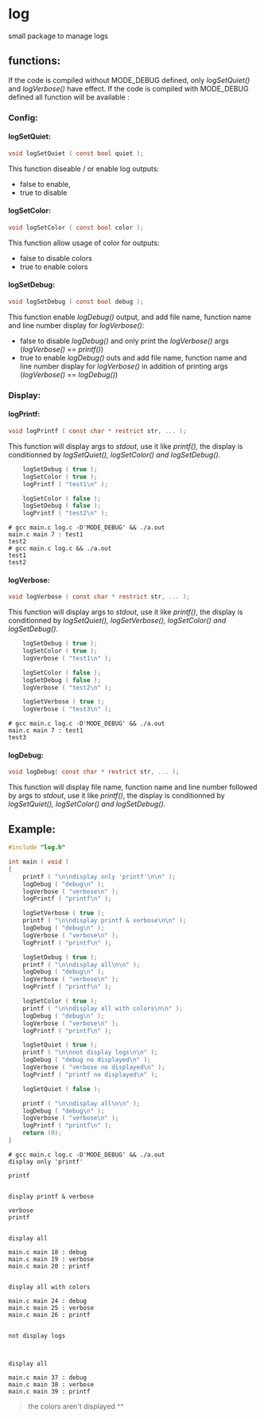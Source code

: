 
# log
small package to manage logs

## functions:

If the code is compiled without MODE_DEBUG defined, only *logSetQuiet()* and *logVerbose()* have effect. If the code is compiled with MODE_DEBUG defined all function will be available :
### Config:
#### logSetQuiet:
```C
void logSetQuiet ( const bool quiet );
```
This function diseable / or enable log outputs:
 - false to enable,
 - true to disable

#### logSetColor:
```C
void logSetColor ( const bool color );
```
This function allow usage of color for outputs:
 - false to disable colors
 - true to enable colors

#### logSetDebug:
```C
void logSetDebug ( const bool debug );
```
This function enable *logDebug()* output, and add file name, function name and line number display for *logVerbose()*:
 - false to disable *logDebug()* and only print the *logVerbose()* args (*logVerbose()* == *printf()*)
 - true to enable *logDebug()* outs and add file name, function name and line number display for *logVerbose()* in addition of printing args (*logVerbose()* == *logDebug()*)

### Display:
#### logPrintf:
```C
void logPrintf ( const char * restrict str, ... );
```
This function will display args to *stdout*, use it like *printf()*, the display is conditionned by *logSetQuiet(), logSetColor() and logSetDebug()*.
```C
	logSetDebug ( true );
	logSetColor ( true );
	logPrintf ( "test1\n" );

	logSetColor ( false );
	logSetDebug ( false );
	logPrintf ( "test2\n" );
```
```Shell
# gcc main.c log.c -D'MODE_DEBUG' && ./a.out
main.c main 7 : test1
test2
# gcc main.c log.c && ./a.out
test1
test2
```

#### logVerbose:
```C
void logVerbose ( const char * restrict str, ... );
```
This function will display args to *stdout*, use it like *printf()*, the display is conditionned by *logSetQuiet(), logSetVerbose(), logSetColor() and logSetDebug()*.
```C
	logSetDebug ( true );
	logSetColor ( true );
	logVerbose ( "test1\n" );

	logSetColor ( false );
	logSetDebug ( false );
	logVerbose ( "test2\n" );

	logSetVerbose ( true );
	logVerbose ( "test3\n" );
```
```Shell
# gcc main.c log.c -D'MODE_DEBUG' && ./a.out
main.c main 7 : test1
test3
```

#### logDebug:
```C
void logDebug( const char * restrict str, ... );
```
This function will display file name, function name and line number followed by args to *stdout*, use it like *printf()*, the display is conditionned by *logSetQuiet(), logSetColor() and logSetDebug()*.


## Example: 
```C
#include "log.h"

int main ( void )
{
	printf ( "\n\ndisplay only 'printf'\n\n" );
	logDebug ( "debug\n" );
	logVerbose ( "verbose\n" );
	logPrintf ( "printf\n" );

	logSetVerbose ( true );
	printf ( "\n\ndisplay printf & verbose\n\n" );
	logDebug ( "debug\n" );
	logVerbose ( "verbose\n" );
	logPrintf ( "printf\n" );

	logSetDebug ( true );
	printf ( "\n\ndisplay all\n\n" );
	logDebug ( "debug\n" );
	logVerbose ( "verbose\n" );
	logPrintf ( "printf\n" );

	logSetColor ( true );
	printf ( "\n\ndisplay all with colors\n\n" );
	logDebug ( "debug\n" );
	logVerbose ( "verbose\n" );
	logPrintf ( "printf\n" );

	logSetQuiet ( true );
	printf ( "\n\nnot display logs\n\n" );
	logDebug ( "debug no displayed\n" );
	logVerbose ( "verbose no displayed\n" );
	logPrintf ( "printf no displayed\n" );

	logSetQuiet ( false );

	printf ( "\n\ndisplay all\n\n" );
	logDebug ( "debug\n" );
	logVerbose ( "verbose\n" );
	logPrintf ( "printf\n" );
	return (0);
}

```

```Shel
# gcc main.c log.c -D'MODE_DEBUG' && ./a.out
display only 'printf'

printf


display printf & verbose

verbose
printf


display all

main.c main 18 : debug
main.c main 19 : verbose
main.c main 20 : printf


display all with colors

main.c main 24 : debug
main.c main 25 : verbose
main.c main 26 : printf


not display logs



display all

main.c main 37 : debug
main.c main 38 : verbose
main.c main 39 : printf
```
> the colors aren't displayed ^^
